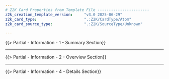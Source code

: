 ```yaml
---
# Z2K Card Properties from Template File -----------------------
z2k_creation_template_version:     "v3.0 2025-06-29"
z2k_card_type:                     ".:Z2K/CardType/Atom"
z2k_card_source_type:              ".:Z2K/SourceType/Unknown"

---
```

{{> Partial - Information - 1 - Summary Section}}

---
{{> Partial - Information - 2 - Overview Section}}

---
{{> Partial - Information - 4 - Details Section}}


